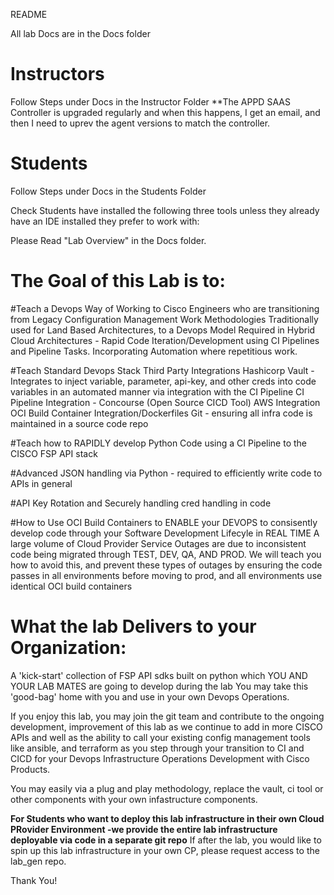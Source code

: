 README

All lab Docs are in the Docs folder

Instructors
==============
Follow Steps under Docs in the Instructor Folder
**The APPD SAAS Controller is upgraded regularly and when this happens, I get an email, and then I need to uprev the agent versions to match the controller.


Students
=========

Follow Steps under Docs in the Students Folder

Check Students have installed the following three tools unless they already have an IDE installed they prefer to work with:

Please Read "Lab Overview" in the Docs folder.

The Goal of this Lab is to:
============================
#Teach a Devops Way of Working to Cisco Engineers who are transitioning from Legacy Configuration Management Work Methodologies Traditionally used for Land Based Architectures,
to a Devops Model Required in Hybrid Cloud Architectures - Rapid Code Iteration/Development using CI Pipelines and Pipeline Tasks. Incorporating Automation where repetitious work.

#Teach Standard Devops Stack Third Party Integrations
Hashicorp Vault - Integrates to inject variable, parameter, api-key, and other creds into code variables in an automated manner via integration with the CI Pipeline
CI Pipeline Integration - Concourse (Open Source CICD Tool)
AWS Integration 
OCI Build Container Integration/Dockerfiles
Git - ensuring all infra code is maintained in a source code repo

#Teach how to RAPIDLY develop Python Code using a CI Pipeline to the CISCO FSP API stack

#Advanced JSON handling via Python - required to efficiently write code to APIs in general

#API Key Rotation and Securely handling cred handling in code

#How to Use OCI Build Containers to ENABLE your DEVOPS to consisently develop code through your Software Development Lifecyle in REAL TIME
A large volume of Cloud Provider Service Outages are due to inconsistent code being migrated through TEST, DEV, QA, AND PROD. 
We will teach you how to avoid this, and prevent these types of outages by ensuring the code passes in all environments before moving to prod, and all environments use identical OCI build containers

What the lab Delivers to your Organization:
============================================
A 'kick-start' collection of FSP API sdks built on python which YOU AND YOUR LAB MATES are going to develop during the lab 
You may take this 'good-bag' home with you and use in your own Devops Operations.

If you enjoy this lab, you may join the git team and contribute to the ongoing development, improvement of this lab as we continue to add in
more CISCO APIs and well as the ability to call your existing config management tools like ansible, and terraform as you step through your transition to CI and CICD for your
Devops Infrastructure Operations Development with Cisco Products.

You may easily via a plug and play methodology, replace the vault, ci tool or other components with your own infastructure components.


****For Students who want to deploy this lab infrastructure in their own Cloud PRovider Environment -we  provide the entire lab infrastructure deployable via code in a separate git repo****
If after the lab, you would like to spin up this lab infrastructure in your own CP, please request access to the lab_gen repo.

Thank You!




